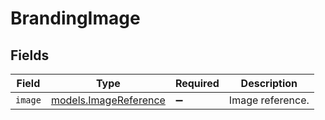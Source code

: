 # BrandingImage


## Fields

| Field                                                | Type                                                 | Required                                             | Description                                          |
| ---------------------------------------------------- | ---------------------------------------------------- | ---------------------------------------------------- | ---------------------------------------------------- |
| `image`                                              | [models.ImageReference](../models/imagereference.md) | :heavy_minus_sign:                                   | Image reference.                                     |